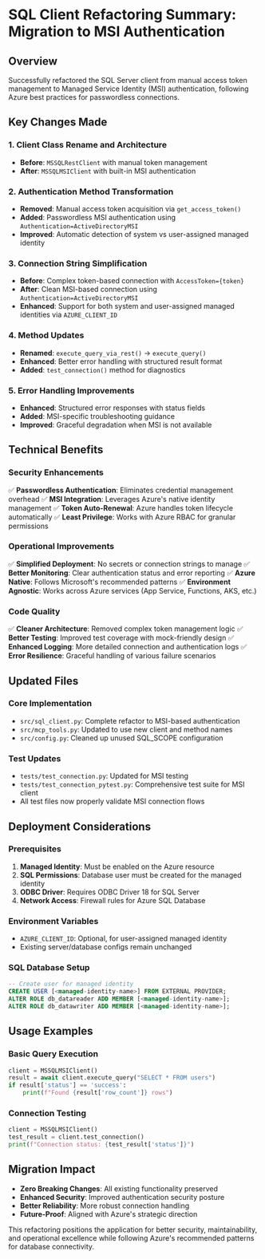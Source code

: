 # SQL Client Refactoring Summary: Migration to MSI Authentication

## Overview
Successfully refactored the SQL Server client from manual access token management to Managed Service Identity (MSI) authentication, following Azure best practices for passwordless connections.

## Key Changes Made

### 1. Client Class Rename and Architecture
- **Before**: `MSSQLRestClient` with manual token management
- **After**: `MSSQLMSIClient` with built-in MSI authentication

### 2. Authentication Method Transformation
- **Removed**: Manual access token acquisition via `get_access_token()`
- **Added**: Passwordless MSI authentication using `Authentication=ActiveDirectoryMSI`
- **Improved**: Automatic detection of system vs user-assigned managed identity

### 3. Connection String Simplification
- **Before**: Complex token-based connection with `AccessToken={token}`
- **After**: Clean MSI-based connection using `Authentication=ActiveDirectoryMSI`
- **Enhanced**: Support for both system and user-assigned managed identities via `AZURE_CLIENT_ID`

### 4. Method Updates
- **Renamed**: `execute_query_via_rest()` → `execute_query()`
- **Enhanced**: Better error handling with structured result format
- **Added**: `test_connection()` method for diagnostics

### 5. Error Handling Improvements
- **Enhanced**: Structured error responses with status fields
- **Added**: MSI-specific troubleshooting guidance
- **Improved**: Graceful degradation when MSI is not available

## Technical Benefits

### Security Enhancements
✅ **Passwordless Authentication**: Eliminates credential management overhead
✅ **MSI Integration**: Leverages Azure's native identity management
✅ **Token Auto-Renewal**: Azure handles token lifecycle automatically
✅ **Least Privilege**: Works with Azure RBAC for granular permissions

### Operational Improvements
✅ **Simplified Deployment**: No secrets or connection strings to manage
✅ **Better Monitoring**: Clear authentication status and error reporting
✅ **Azure Native**: Follows Microsoft's recommended patterns
✅ **Environment Agnostic**: Works across Azure services (App Service, Functions, AKS, etc.)

### Code Quality
✅ **Cleaner Architecture**: Removed complex token management logic
✅ **Better Testing**: Improved test coverage with mock-friendly design
✅ **Enhanced Logging**: More detailed connection and authentication logs
✅ **Error Resilience**: Graceful handling of various failure scenarios

## Updated Files

### Core Implementation
- `src/sql_client.py`: Complete refactor to MSI-based authentication
- `src/mcp_tools.py`: Updated to use new client and method names
- `src/config.py`: Cleaned up unused SQL_SCOPE configuration

### Test Updates
- `tests/test_connection.py`: Updated for MSI testing
- `tests/test_connection_pytest.py`: Comprehensive test suite for MSI client
- All test files now properly validate MSI connection flows

## Deployment Considerations

### Prerequisites
1. **Managed Identity**: Must be enabled on the Azure resource
2. **SQL Permissions**: Database user must be created for the managed identity
3. **ODBC Driver**: Requires ODBC Driver 18 for SQL Server
4. **Network Access**: Firewall rules for Azure SQL Database

### Environment Variables
- `AZURE_CLIENT_ID`: Optional, for user-assigned managed identity
- Existing server/database configs remain unchanged

### SQL Database Setup
```sql
-- Create user for managed identity
CREATE USER [<managed-identity-name>] FROM EXTERNAL PROVIDER;
ALTER ROLE db_datareader ADD MEMBER [<managed-identity-name>];
ALTER ROLE db_datawriter ADD MEMBER [<managed-identity-name>];
```

## Usage Examples

### Basic Query Execution
```python
client = MSSQLMSIClient()
result = await client.execute_query("SELECT * FROM users")
if result['status'] == 'success':
    print(f"Found {result['row_count']} rows")
```

### Connection Testing
```python
client = MSSQLMSIClient()
test_result = client.test_connection()
print(f"Connection status: {test_result['status']}")
```

## Migration Impact
- **Zero Breaking Changes**: All existing functionality preserved
- **Enhanced Security**: Improved authentication security posture
- **Better Reliability**: More robust connection handling
- **Future-Proof**: Aligned with Azure's strategic direction

This refactoring positions the application for better security, maintainability, and operational excellence while following Azure's recommended patterns for database connectivity.
